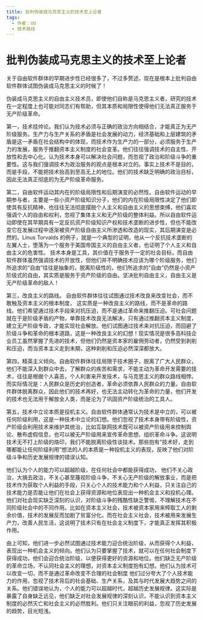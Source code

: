 ```yaml
---
title: 批判伪装成马克思主义的技术至上论者
tags:
  - 作者：UU
  - 技术路线
---
```


# 批判伪装成马克思主义的技术至上论者

关于自由软件群体的早期进步性已经很多了，不过多赘述，现在是根本上批判自由软件群体试图伪装成马克思主义的时候了！

伪装成马克思主义的自由主义技术员，即使他们自称是马克思主义者，研究的技术在一定程度上也可能对同志们有帮助，但其本质和局限性使得他们无法真正服务于无产阶级革命。

第一，技术挂帅论。我们认为技术必须与正确的政治方向相结合，才能真正为无产阶级服务。生产力与生产关系的矛盾是社会发展的动力，经济基础和上层建筑的矛盾是这一矛盾在社会结构中的体现，而技术作为生产力的一部分，必须服务于生产力的发展，服务于推翻资本主义制度的社会变革。他们往往强调技术的自主性、开放性和去中心化。认为技术本身可以解决社会问题，而忽视了政治和阶级斗争的重要性。这与我们强调技术为政治服务的观点是根本对立的。事实上技术不是目的，而是手段，不能把技术抬高到至高无上的地位。他们的技术缺乏明确的政治目标，因此无法真正彻底的为无产阶级革命服务。

第二，自由软件运动其内在的阶级局限性和后期演变的必然性。自由软件运动的早期参与者，主要是一些小资产阶级知识分子，他们的内在阶级局限性决定了他们即使具有反抗精神，也往往无法彻底摆脱个人主义和自由主义的思想束缚，他们喜欢强调个人的自由和权利，忽视了集体主义和无产阶级的整体利益。所以自由软件运动即使在其早期具有一定反抗资产阶级知识产权和技术垄断的进步性，但也不能改变它在发展过程中逐渐被资产阶级自由主义所渗透和改造的现实，其后期演变是必然的。Linus Torvalds 的例子，就是一个典型的证明，他从一个反抗技术垄断的左翼人士，堕落为一个服务于美国帝国主义的自由主义者，也证明了个人主义和自由主义的危害性。
技术本身是工具，其价值在于服务于一定的社会目标，而自由软件群体虽然强调技术的开放性，但他们并不明确技术应该为哪个阶级服务，他们所追求的“自由”往往是抽象的，脱离阶级性的，他们所追求的“自由”仍然是小资产阶级式的自由，其实质是服务于资产阶级的自由。坚决批判自由主义，自由主义是无产阶级革命的敌人！

第三，改良主义的路线。 自由软件群体往往试图通过技术改良来改变社会，而不敢触及资本主义的根本制度， 这实质是一种改良主义的路线，而不是革命的路线。他们希望通过技术手段来对抗压迫，而不是通过革命来推翻压迫。可社会问题就在于是阶级矛盾的产物，单靠技术改良无法解决，只有通过推翻资本主义制度，建立无产阶级专政，才能实现社会解放。他们试图通过技术来对抗压迫，而回避了阶级斗争和革命的根本道路，这是一种改良主义的幻想！现实情况是很多高科技企业员工虽然掌握了先进的技术，但他们仍然是资本家的雇佣劳动者，仍然受到剥削和压迫，而当资本主义走到末期，这种剥削和压迫必然深深都放大。

第四，精英主义倾向。自由软件群体往往局限于技术圈子，脱离了广大人民群众，他们不能深入到群众中去，了解群众的疾苦和需求，不能主动为革命开发需要的技术，往往是根据个人喜恶，个人利害来开发技术，与马克思主义的群众路线相悖。而实际情况是：人民群众是历史的创造者，革命必须依靠人民群众的力量。自由软件群体脱离群众，因此他们的技术再好，也无法主动转化为革命的力量，他们开发的技术也无法用于解放全人类，而是沦为了巩固资产阶级统治的工具人。

第五，技术中立论本质是投机主义。自由软件群体通常认为技术是中立的，可以被任何阶级利用，这是一种技术中立论的幻想。他们忽视了技术本身带有阶级性，资产阶级会利用技术来维护其统治，比如互联网技术既可以被资产阶级用来控制舆论、散布虚假信息，也可以被无产阶级用来宣传革命思想、组织革命斗争。这说明技术无不打上阶级的烙印，我们不能脱离阶级性谈技术。那些抱有“技术好，走到哪都能让任何阶级利用”想法的人的本质是一种投机主义的表现，反映了他们对阶级斗争和历史发展规律的错误认知。

他们认为个人的能力可以超越阶级，在任何社会中都能获得成功， 他们不关心政治，大搞去政治，不关心甚至蔑视阶级斗争，不关心无产阶级的解放事业，而是把技术作为获取个人利益的手段，只关心个人的技术能力和个人利益，只关注自己的技术能力是否能让他们在社会上获得资源和地位表现出一种机会主义和投机心理。他们对社会现实缺乏深刻的认识，对阶级斗争的残酷性缺乏警惕，不理解技术在不同阶级社会中的不同作用。比如在资本主义社会，技术被资本家用来榨取工人的剩余价值，技术的发展反而加剧了贫富分化。而在社会主义社会，技术被用来发展生产力，改善人民生活，这说明了技术只有在社会主义制度下，才能真正发挥其积极作用。


由上可知，他们进一步必然试图通过技术能力迎合统治阶级，从而获得个人利益，表现出一种机会主义的倾向。他们认为只要掌握了技术，就可以在任何社会制度下获得成功，他们会迎合统治阶级，以便获得更好的资源和地位。他们缺乏无产阶级的革命立场，不认同社会主义的理想，对资本主义制度抱有幻想。他们认为技术可以改变一切，而不是通过革命改变不合理的社会制度
他们过分夸大了个人技术能力的作用，忽视了技术背后的社会基础、生产关系，及其与时代发展大趋势之间的关系。他们错误地认为，个人的能力可以超越时代，超越历史发展规律。这实际是暴露了自身缺乏远见，他们缺乏对社会发展规律的深刻认识，不能认识到资本主义制度的必然灭亡和社会主义的必然胜利。他们只关注眼前的利益，忽视了历史发展的趋势，目光短浅。